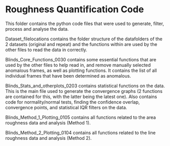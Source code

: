 # Roughness Quantification Code

This folder contains the python code files that were used to generate, filter, process and analyse the data. 


Dataset_filelocations contains the folder structure of the datafolders of the 2 datasets (original and repeat) and the functions within are used by the other files to read the data in correctly.

Blinds_Core_Functions_0030 contains some essential functions that are used by the other files to help read in, and remove manually selected anomalous frames, as well as plotting functions. It contains the list of all individual frames that have been determined as anomalous. 

Blinds_Stats_and_otherplots_0203 contains statistical functions on the data. This is the main file used to generate the convergence graphs (2 functions are contained for this, with the latter being the latest one). Also contains code for normality/normal tests, finding the confidence overlap, convergence points, and statistical IQR filters on the data. 


Blinds_Method_1_Plotting_0105 contains all functions related to the area roughness data and analysis (Method 1). 

Blinds_Method_2_Plotting_0104 contains all functions related to the line roughness data and analysis (Method 2). 
